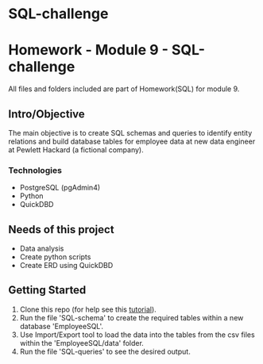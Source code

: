 # SQL-challenge
# Homework - Module 9 - SQL-challenge
All files and folders included are part of Homework(SQL) for module 9.


## Intro/Objective
The main objective is to create SQL schemas and queries to identify entity relations and build database tables for employee data at new data engineer at Pewlett Hackard (a fictional company). 


### Technologies
* PostgreSQL (pgAdmin4)
* Python
* QuickDBD

## Needs of this project
- Data analysis
- Create python scripts
- Create ERD using QuickDBD

## Getting Started
1. Clone this repo (for help see this [tutorial](https://help.github.com/articles/cloning-a-repository/)).
2. Run the file 'SQL-schema' to create the required tables within a new database 'EmployeeSQL'.
3. Use Import/Export tool to load the data into the tables from the csv files within the 'EmployeeSQL/data' folder.
3. Run the file 'SQL-queries' to see the desired output.
